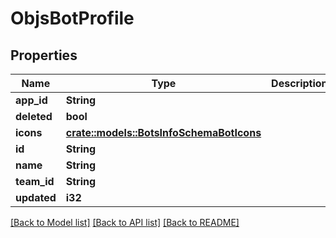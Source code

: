 # ObjsBotProfile

## Properties

Name | Type | Description | Notes
------------ | ------------- | ------------- | -------------
**app_id** | **String** |  | 
**deleted** | **bool** |  | 
**icons** | [**crate::models::BotsInfoSchemaBotIcons**](bots_info_schema_bot_icons.md) |  | 
**id** | **String** |  | 
**name** | **String** |  | 
**team_id** | **String** |  | 
**updated** | **i32** |  | 

[[Back to Model list]](../README.md#documentation-for-models) [[Back to API list]](../README.md#documentation-for-api-endpoints) [[Back to README]](../README.md)


